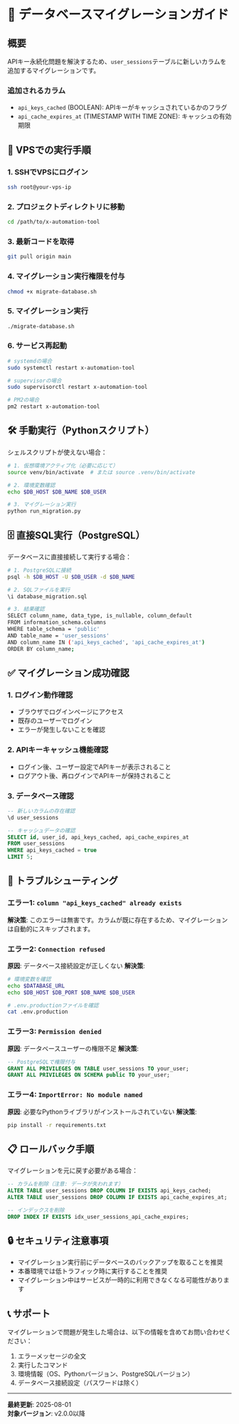 # 🔄 データベースマイグレーションガイド

## 概要

APIキー永続化問題を解決するため、`user_sessions`テーブルに新しいカラムを追加するマイグレーションです。

### 追加されるカラム
- `api_keys_cached` (BOOLEAN): APIキーがキャッシュされているかのフラグ
- `api_cache_expires_at` (TIMESTAMP WITH TIME ZONE): キャッシュの有効期限

## 🚀 VPSでの実行手順

### 1. SSHでVPSにログイン
```bash
ssh root@your-vps-ip
```

### 2. プロジェクトディレクトリに移動
```bash
cd /path/to/x-automation-tool
```

### 3. 最新コードを取得
```bash
git pull origin main
```

### 4. マイグレーション実行権限を付与
```bash
chmod +x migrate-database.sh
```

### 5. マイグレーション実行
```bash
./migrate-database.sh
```

### 6. サービス再起動
```bash
# systemdの場合
sudo systemctl restart x-automation-tool

# supervisorの場合
sudo supervisorctl restart x-automation-tool

# PM2の場合
pm2 restart x-automation-tool
```

## 🛠️ 手動実行（Pythonスクリプト）

シェルスクリプトが使えない場合：

```bash
# 1. 仮想環境アクティブ化（必要に応じて）
source venv/bin/activate  # または source .venv/bin/activate

# 2. 環境変数確認
echo $DB_HOST $DB_NAME $DB_USER

# 3. マイグレーション実行
python run_migration.py
```

## 🗄️ 直接SQL実行（PostgreSQL）

データベースに直接接続して実行する場合：

```bash
# 1. PostgreSQLに接続
psql -h $DB_HOST -U $DB_USER -d $DB_NAME

# 2. SQLファイルを実行
\i database_migration.sql

# 3. 結果確認
SELECT column_name, data_type, is_nullable, column_default
FROM information_schema.columns 
WHERE table_schema = 'public' 
AND table_name = 'user_sessions' 
AND column_name IN ('api_keys_cached', 'api_cache_expires_at')
ORDER BY column_name;
```

## ✅ マイグレーション成功確認

### 1. ログイン動作確認
- ブラウザでログインページにアクセス
- 既存のユーザーでログイン
- エラーが発生しないことを確認

### 2. APIキーキャッシュ機能確認
- ログイン後、ユーザー設定でAPIキーが表示されること
- ログアウト後、再ログインでAPIキーが保持されること

### 3. データベース確認
```sql
-- 新しいカラムの存在確認
\d user_sessions

-- キャッシュデータの確認
SELECT id, user_id, api_keys_cached, api_cache_expires_at 
FROM user_sessions 
WHERE api_keys_cached = true 
LIMIT 5;
```

## 🔧 トラブルシューティング

### エラー1: `column "api_keys_cached" already exists`
**解決策**: このエラーは無害です。カラムが既に存在するため、マイグレーションは自動的にスキップされます。

### エラー2: `Connection refused`
**原因**: データベース接続設定が正しくない
**解決策**: 
```bash
# 環境変数を確認
echo $DATABASE_URL
echo $DB_HOST $DB_PORT $DB_NAME $DB_USER

# .env.productionファイルを確認
cat .env.production
```

### エラー3: `Permission denied`
**原因**: データベースユーザーの権限不足
**解決策**: 
```sql
-- PostgreSQLで権限付与
GRANT ALL PRIVILEGES ON TABLE user_sessions TO your_user;
GRANT ALL PRIVILEGES ON SCHEMA public TO your_user;
```

### エラー4: `ImportError: No module named`
**原因**: 必要なPythonライブラリがインストールされていない
**解決策**: 
```bash
pip install -r requirements.txt
```

## 📋 ロールバック手順

マイグレーションを元に戻す必要がある場合：

```sql
-- カラムを削除（注意: データが失われます）
ALTER TABLE user_sessions DROP COLUMN IF EXISTS api_keys_cached;
ALTER TABLE user_sessions DROP COLUMN IF EXISTS api_cache_expires_at;

-- インデックスを削除
DROP INDEX IF EXISTS idx_user_sessions_api_cache_expires;
```

## 🔒 セキュリティ注意事項

- マイグレーション実行前にデータベースのバックアップを取ることを推奨
- 本番環境では低トラフィック時に実行することを推奨
- マイグレーション中はサービスが一時的に利用できなくなる可能性があります

## 📞 サポート

マイグレーションで問題が発生した場合は、以下の情報を含めてお問い合わせください：

1. エラーメッセージの全文
2. 実行したコマンド
3. 環境情報（OS、Pythonバージョン、PostgreSQLバージョン）
4. データベース接続設定（パスワードは除く）

---

**最終更新**: 2025-08-01  
**対象バージョン**: v2.0.0以降